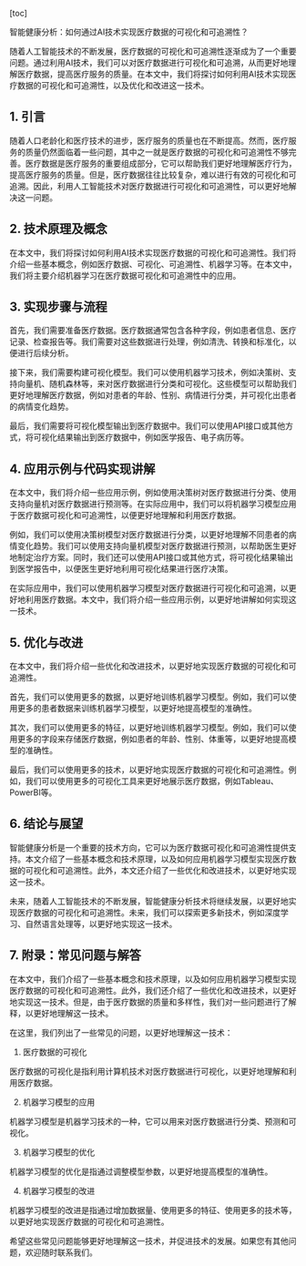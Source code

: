 
[toc]                    
                
                
智能健康分析：如何通过AI技术实现医疗数据的可视化和可追溯性？

随着人工智能技术的不断发展，医疗数据的可视化和可追溯性逐渐成为了一个重要问题。通过利用AI技术，我们可以对医疗数据进行可视化和可追溯，从而更好地理解医疗数据，提高医疗服务的质量。在本文中，我们将探讨如何利用AI技术实现医疗数据的可视化和可追溯性，以及优化和改进这一技术。

## 1. 引言

随着人口老龄化和医疗技术的进步，医疗服务的质量也在不断提高。然而，医疗服务的质量仍然面临着一些问题，其中之一就是医疗数据的可视化和可追溯性不够完善。医疗数据是医疗服务的重要组成部分，它可以帮助我们更好地理解医疗行为，提高医疗服务的质量。但是，医疗数据往往比较复杂，难以进行有效的可视化和可追溯。因此，利用人工智能技术对医疗数据进行可视化和可追溯性，可以更好地解决这一问题。

## 2. 技术原理及概念

在本文中，我们将探讨如何利用AI技术实现医疗数据的可视化和可追溯性。我们将介绍一些基本概念，例如医疗数据、可视化、可追溯性、机器学习等。在本文中，我们将主要介绍机器学习在医疗数据可视化和可追溯性中的应用。

## 3. 实现步骤与流程

首先，我们需要准备医疗数据。医疗数据通常包含各种字段，例如患者信息、医疗记录、检查报告等。我们需要对这些数据进行处理，例如清洗、转换和标准化，以便进行后续分析。

接下来，我们需要构建可视化模型。我们可以使用机器学习技术，例如决策树、支持向量机、随机森林等，来对医疗数据进行分类和可视化。这些模型可以帮助我们更好地理解医疗数据，例如对患者的年龄、性别、病情进行分类，并可视化出患者的病情变化趋势。

最后，我们需要将可视化模型输出到医疗数据中。我们可以使用API接口或其他方式，将可视化结果输出到医疗数据中，例如医学报告、电子病历等。

## 4. 应用示例与代码实现讲解

在本文中，我们将介绍一些应用示例，例如使用决策树对医疗数据进行分类、使用支持向量机对医疗数据进行预测等。在实际应用中，我们可以将机器学习模型应用于医疗数据可视化和可追溯性，以便更好地理解和利用医疗数据。

例如，我们可以使用决策树模型对医疗数据进行分类，以更好地理解不同患者的病情变化趋势。我们可以使用支持向量机模型对医疗数据进行预测，以帮助医生更好地制定治疗方案。同时，我们还可以使用API接口或其他方式，将可视化结果输出到医学报告中，以便医生更好地利用可视化结果进行医疗决策。

在实际应用中，我们可以使用机器学习模型对医疗数据进行可视化和可追溯，以更好地利用医疗数据。本文中，我们将介绍一些应用示例，以更好地讲解如何实现这一技术。

## 5. 优化与改进

在本文中，我们将介绍一些优化和改进技术，以更好地实现医疗数据的可视化和可追溯性。

首先，我们可以使用更多的数据，以更好地训练机器学习模型。例如，我们可以使用更多的患者数据来训练机器学习模型，以更好地提高模型的准确性。

其次，我们可以使用更多的特征，以更好地训练机器学习模型。例如，我们可以使用更多的字段来存储医疗数据，例如患者的年龄、性别、体重等，以更好地提高模型的准确性。

最后，我们可以使用更多的技术，以更好地实现医疗数据的可视化和可追溯性。例如，我们可以使用更多的可视化工具来更好地展示医疗数据，例如Tableau、PowerBI等。

## 6. 结论与展望

智能健康分析是一个重要的技术方向，它可以为医疗数据可视化和可追溯性提供支持。本文介绍了一些基本概念和技术原理，以及如何应用机器学习模型实现医疗数据的可视化和可追溯性。此外，本文还介绍了一些优化和改进技术，以更好地实现这一技术。

未来，随着人工智能技术的不断发展，智能健康分析技术将继续发展，以更好地实现医疗数据的可视化和可追溯性。未来，我们可以探索更多新技术，例如深度学习、自然语言处理等，以更好地实现这一技术。

## 7. 附录：常见问题与解答

在本文中，我们介绍了一些基本概念和技术原理，以及如何应用机器学习模型实现医疗数据的可视化和可追溯性。此外，我们还介绍了一些优化和改进技术，以更好地实现这一技术。但是，由于医疗数据的质量和多样性，我们对一些问题进行了解释，以更好地理解这一技术。

在这里，我们列出了一些常见的问题，以更好地理解这一技术：

1. 医疗数据的可视化

医疗数据的可视化是指利用计算机技术对医疗数据进行可视化，以更好地理解和利用医疗数据。

2. 机器学习模型的应用

机器学习模型是机器学习技术的一种，它可以用来对医疗数据进行分类、预测和可视化。

3. 机器学习模型的优化

机器学习模型的优化是指通过调整模型参数，以更好地提高模型的准确性。

4. 机器学习模型的改进

机器学习模型的改进是指通过增加数据量、使用更多的特征、使用更多的技术等，以更好地实现医疗数据的可视化和可追溯性。

希望这些常见问题能够更好地理解这一技术，并促进技术的发展。如果您有其他问题，欢迎随时联系我们。

